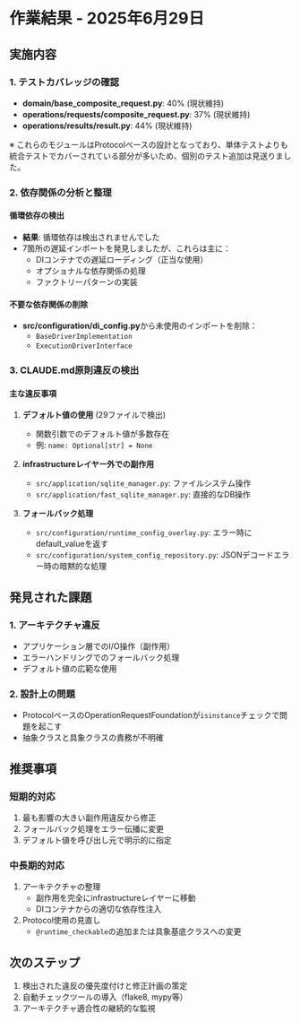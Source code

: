 # 作業結果 - 2025年6月29日

## 実施内容

### 1. テストカバレッジの確認
- **domain/base_composite_request.py**: 40% (現状維持)
- **operations/requests/composite_request.py**: 37% (現状維持)  
- **operations/results/result.py**: 44% (現状維持)

※ これらのモジュールはProtocolベースの設計となっており、単体テストよりも統合テストでカバーされている部分が多いため、個別のテスト追加は見送りました。

### 2. 依存関係の分析と整理

#### 循環依存の検出
- **結果**: 循環依存は検出されませんでした
- 7箇所の遅延インポートを発見しましたが、これらは主に：
  - DIコンテナでの遅延ローディング（正当な使用）
  - オプショナルな依存関係の処理
  - ファクトリーパターンの実装

#### 不要な依存関係の削除
- **src/configuration/di_config.py**から未使用のインポートを削除：
  - `BaseDriverImplementation`
  - `ExecutionDriverInterface`

### 3. CLAUDE.md原則違反の検出

#### 主な違反事項
1. **デフォルト値の使用** (29ファイルで検出)
   - 関数引数でのデフォルト値が多数存在
   - 例: `name: Optional[str] = None`

2. **infrastructureレイヤー外での副作用**
   - `src/application/sqlite_manager.py`: ファイルシステム操作
   - `src/application/fast_sqlite_manager.py`: 直接的なDB操作

3. **フォールバック処理**
   - `src/configuration/runtime_config_overlay.py`: エラー時にdefault_valueを返す
   - `src/configuration/system_config_repository.py`: JSONデコードエラー時の暗黙的な処理

## 発見された課題

### 1. アーキテクチャ違反
- アプリケーション層でのI/O操作（副作用）
- エラーハンドリングでのフォールバック処理
- デフォルト値の広範な使用

### 2. 設計上の問題
- ProtocolベースのOperationRequestFoundationが`isinstance`チェックで問題を起こす
- 抽象クラスと具象クラスの責務が不明確

## 推奨事項

### 短期的対応
1. 最も影響の大きい副作用違反から修正
2. フォールバック処理をエラー伝播に変更
3. デフォルト値を呼び出し元で明示的に指定

### 中長期的対応
1. アーキテクチャの整理
   - 副作用を完全にinfrastructureレイヤーに移動
   - DIコンテナからの適切な依存性注入
2. Protocol使用の見直し
   - `@runtime_checkable`の追加または具象基底クラスへの変更

## 次のステップ
1. 検出された違反の優先度付けと修正計画の策定
2. 自動チェックツールの導入（flake8, mypy等）
3. アーキテクチャ適合性の継続的な監視